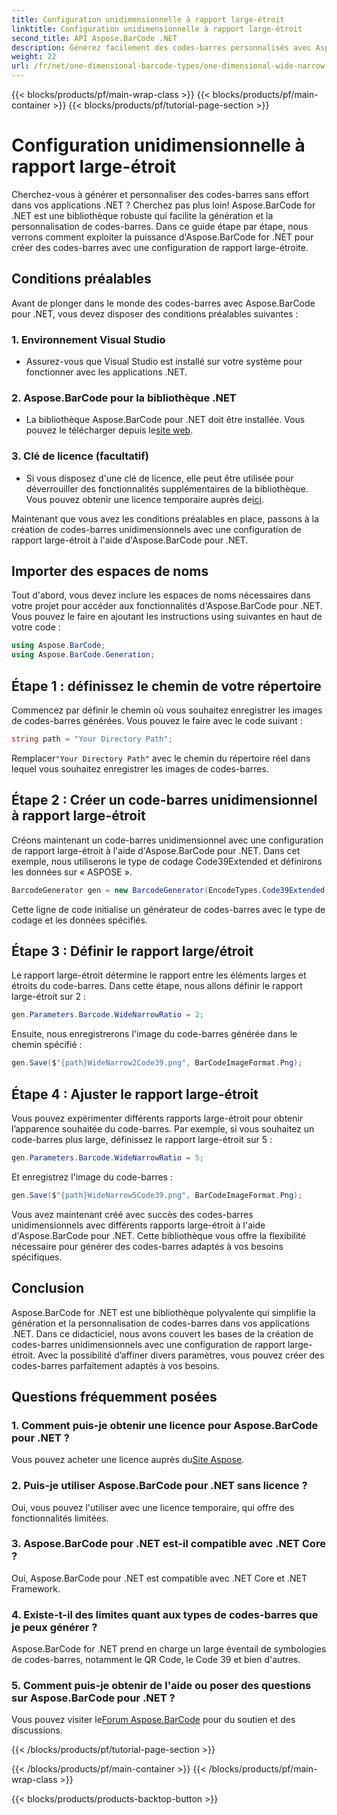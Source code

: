 ```yaml
---
title: Configuration unidimensionnelle à rapport large-étroit
linktitle: Configuration unidimensionnelle à rapport large-étroit
second_title: API Aspose.BarCode .NET
description: Générez facilement des codes-barres personnalisés avec Aspose.BarCode pour .NET. Guide étape par étape pour la configuration unidimensionnelle du rapport large-étroit.
weight: 22
url: /fr/net/one-dimensional-barcode-types/one-dimensional-wide-narrow-ratio-configuration/
---
```


{{< blocks/products/pf/main-wrap-class >}}
{{< blocks/products/pf/main-container >}}
{{< blocks/products/pf/tutorial-page-section >}}

# Configuration unidimensionnelle à rapport large-étroit


Cherchez-vous à générer et personnaliser des codes-barres sans effort dans vos applications .NET ? Cherchez pas plus loin! Aspose.BarCode for .NET est une bibliothèque robuste qui facilite la génération et la personnalisation de codes-barres. Dans ce guide étape par étape, nous verrons comment exploiter la puissance d'Aspose.BarCode for .NET pour créer des codes-barres avec une configuration de rapport large-étroite.

## Conditions préalables

Avant de plonger dans le monde des codes-barres avec Aspose.BarCode pour .NET, vous devez disposer des conditions préalables suivantes :

### 1. Environnement Visual Studio
   - Assurez-vous que Visual Studio est installé sur votre système pour fonctionner avec les applications .NET.
   
### 2. Aspose.BarCode pour la bibliothèque .NET
   -  La bibliothèque Aspose.BarCode pour .NET doit être installée. Vous pouvez le télécharger depuis le[site web](https://releases.aspose.com/barcode/net/).

### 3. Clé de licence (facultatif)
   -  Si vous disposez d'une clé de licence, elle peut être utilisée pour déverrouiller des fonctionnalités supplémentaires de la bibliothèque. Vous pouvez obtenir une licence temporaire auprès de[ici](https://purchase.aspose.com/temporary-license/).

Maintenant que vous avez les conditions préalables en place, passons à la création de codes-barres unidimensionnels avec une configuration de rapport large-étroit à l'aide d'Aspose.BarCode pour .NET.

## Importer des espaces de noms

Tout d'abord, vous devez inclure les espaces de noms nécessaires dans votre projet pour accéder aux fonctionnalités d'Aspose.BarCode pour .NET. Vous pouvez le faire en ajoutant les instructions using suivantes en haut de votre code :

```csharp
using Aspose.BarCode;
using Aspose.BarCode.Generation;
```

## Étape 1 : définissez le chemin de votre répertoire

Commencez par définir le chemin où vous souhaitez enregistrer les images de codes-barres générées. Vous pouvez le faire avec le code suivant :

```csharp
string path = "Your Directory Path";
```

 Remplacer`"Your Directory Path"` avec le chemin du répertoire réel dans lequel vous souhaitez enregistrer les images de codes-barres.

## Étape 2 : Créer un code-barres unidimensionnel à rapport large-étroit

Créons maintenant un code-barres unidimensionnel avec une configuration de rapport large-étroit à l'aide d'Aspose.BarCode pour .NET. Dans cet exemple, nous utiliserons le type de codage Code39Extended et définirons les données sur « ASPOSE ».

```csharp
BarcodeGenerator gen = new BarcodeGenerator(EncodeTypes.Code39Extended, "ASPOSE");
```

Cette ligne de code initialise un générateur de codes-barres avec le type de codage et les données spécifiés.

## Étape 3 : Définir le rapport large/étroit

Le rapport large-étroit détermine le rapport entre les éléments larges et étroits du code-barres. Dans cette étape, nous allons définir le rapport large-étroit sur 2 :

```csharp
gen.Parameters.Barcode.WideNarrowRatio = 2;
```

Ensuite, nous enregistrerons l'image du code-barres générée dans le chemin spécifié :

```csharp
gen.Save($"{path}WideNarrow2Code39.png", BarCodeImageFormat.Png);
```

## Étape 4 : Ajuster le rapport large-étroit

Vous pouvez expérimenter différents rapports large-étroit pour obtenir l’apparence souhaitée du code-barres. Par exemple, si vous souhaitez un code-barres plus large, définissez le rapport large-étroit sur 5 :

```csharp
gen.Parameters.Barcode.WideNarrowRatio = 5;
```

Et enregistrez l'image du code-barres :

```csharp
gen.Save($"{path}WideNarrow5Code39.png", BarCodeImageFormat.Png);
```

Vous avez maintenant créé avec succès des codes-barres unidimensionnels avec différents rapports large-étroit à l'aide d'Aspose.BarCode pour .NET. Cette bibliothèque vous offre la flexibilité nécessaire pour générer des codes-barres adaptés à vos besoins spécifiques.

## Conclusion

Aspose.BarCode for .NET est une bibliothèque polyvalente qui simplifie la génération et la personnalisation de codes-barres dans vos applications .NET. Dans ce didacticiel, nous avons couvert les bases de la création de codes-barres unidimensionnels avec une configuration de rapport large-étroit. Avec la possibilité d’affiner divers paramètres, vous pouvez créer des codes-barres parfaitement adaptés à vos besoins.

## Questions fréquemment posées

### 1. Comment puis-je obtenir une licence pour Aspose.BarCode pour .NET ?
 Vous pouvez acheter une licence auprès du[Site Aspose](https://purchase.aspose.com/buy).

### 2. Puis-je utiliser Aspose.BarCode pour .NET sans licence ?
Oui, vous pouvez l'utiliser avec une licence temporaire, qui offre des fonctionnalités limitées.

### 3. Aspose.BarCode pour .NET est-il compatible avec .NET Core ?
Oui, Aspose.BarCode pour .NET est compatible avec .NET Core et .NET Framework.

### 4. Existe-t-il des limites quant aux types de codes-barres que je peux générer ?
Aspose.BarCode for .NET prend en charge un large éventail de symbologies de codes-barres, notamment le QR Code, le Code 39 et bien d'autres.

### 5. Comment puis-je obtenir de l'aide ou poser des questions sur Aspose.BarCode pour .NET ?
 Vous pouvez visiter le[Forum Aspose.BarCode](https://forum.aspose.com/c/barcode/13) pour du soutien et des discussions.

{{< /blocks/products/pf/tutorial-page-section >}}

{{< /blocks/products/pf/main-container >}}
{{< /blocks/products/pf/main-wrap-class >}}

{{< blocks/products/products-backtop-button >}}
